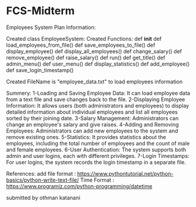# FCS-Midterm

Employees System Plan Information:

Created class EmployeeSystem:
Created Functions:
    def __init__
    def load_employees_from_file()
    def save_employees_to_file()
    def display_employee()
    def display_all_employees()
    def change_salary()
    def remove_employee()
    def raise_salary()
    def run()
    def get_title()
    def admin_menu()
    def user_menu()
    def display_statistics()
    def add_employee()
    def save_login_timestamp()


Created FileName is "employee_data.txt" to load employees information 


Summery:
1-Loading and Saving Employee Data: It can load employee data from a text file and save changes back to the file.
2-Displaying Employee Information: It allows users (both administrators and employees) to display detailed information about individual employees and list all employees sorted by their joining date.
3-Salary Management: Administrators can change an employee's salary and give raises.
4-Adding and Removing Employees: Administrators can add new employees to the system and remove existing ones.
5-Statistics: It provides statistics about the employees, including the total number of employees and the count of male and female employees.
6-User Authentication: The system supports both admin and user logins, each with different privileges.
7-Login Timestamps: For user logins, the system records the login timestamp in a separate file.



References:
add file format : https://www.pythontutorial.net/python-basics/python-write-text-file/
Time Format : https://www.programiz.com/python-programming/datetime

submitted by othman katanani

